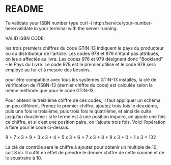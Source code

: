 # README

<!-- Exemple d’utilisation
Une interaction entre curl et le service de validation pourrait avoir l’air de ceci:

Listing 1: Exemple d’interaction avec le service de validation de ISBN.

# curl -i http://service/9782895406976/validate
HTTP/1.1 200 OK
Content-Type: application/json; charset=utf-8

{"message":"Le ISBN 9782895406976 est valide."} -->

To validate your ISBN number type
curl -i http://service/your-number-here/validate
in your terminal with the server running.

VALID ISBN CODE:

les trois premiers chiffres du code GTIN-13 indiquent le pays du producteur ou du distributeur de l'article.
Les codes 978 et 979 n'étant pas attribués, on les a affectés au livre. Les codes 978 et 979 désignent donc "Bookland" – le Pays du Livre. Le code 978 est le premier utilisé et le code 979 sera employé au fur et à mesure des besoins.

pour être compatible avec tous les systèmes GTIN-13 installés, la clé de vérification de l'ISBN-13 (dernier chiffre du code) est calculée selon la même méthode que pour le code GTIN-13.

Pour obtenir le treizième chiffre de ces codes, il faut appliquer un schéma un peu différent. Prenez le premier chiffre, ajoutez trois fois le deuxième, puis une fois le troisième, puis trois fois le quatrième, et ainsi de suite jusqu’au douzième : si le terme est à une position impaire, on ajoute une fois ce chiffre, et si c’est une position paire, on l’ajoute trois fois. Voici l’opération à faire pour le code ci-dessus.

9 + 7 x 3 + 9 + 3 x 3 + 4 + 5 x 3 + 6 + 7 x 3 + 8 + 9 x 3 + 0 + 1 x 3 = 132

La clé de contrôle sera le chiffre à ajouter pour obtenir un multiple de 10, soit 8 ici. Il suffit en effet de prendre le dernier chiffre de cette somme et de le soustraire à 10.
